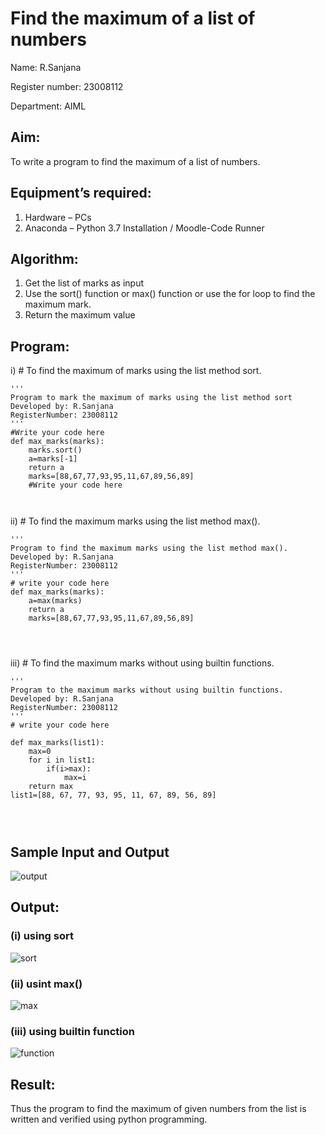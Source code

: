 # Find the maximum of a list of numbers
Name: R.Sanjana

Register number: 23008112

Department: AIML
## Aim:
To write a program to find the maximum of a list of numbers.
## Equipment’s required:
1.	Hardware – PCs
2.	Anaconda – Python 3.7 Installation / Moodle-Code Runner
## Algorithm:
1.	Get the list of marks as input
2.	Use the sort() function or max() function or use the for loop to find the maximum mark.
3.	Return the maximum value
## Program:

i)	# To find the maximum of marks using the list method sort.
```
''' 
Program to mark the maximum of marks using the list method sort
Developed by: R.Sanjana
RegisterNumber: 23008112
'''
#Write your code here
def max_marks(marks):
    marks.sort()
    a=marks[-1]
    return a
    marks=[88,67,77,93,95,11,67,89,56,89]
    #Write your code here



```

ii)	# To find the maximum marks using the list method max().
```
''' 
Program to find the maximum marks using the list method max().
Developed by: R.Sanjana
RegisterNumber: 23008112
'''
# write your code here
def max_marks(marks):
    a=max(marks)
    return a
    marks=[88,67,77,93,95,11,67,89,56,89]
  



```

iii) # To find the maximum marks without using builtin functions.
```
''' 
Program to the maximum marks without using builtin functions.
Developed by: R.Sanjana
RegisterNumber: 23008112
'''
# write your code here

def max_marks(list1):
    max=0
    for i in list1:
        if(i>max):
            max=i
    return max
list1=[88, 67, 77, 93, 95, 11, 67, 89, 56, 89]
   



```
## Sample Input and Output
![output](./img/max_marks1.jpg) 

## Output:
### (i) using sort
![sort](https://github.com/23008112/FindMaximum/assets/138972470/31800ee4-e23e-43b4-a14c-72dcd6970442)
### (ii) usint max()
![max](https://github.com/23008112/FindMaximum/assets/138972470/849ec173-fb5c-44f2-a43c-31d28dceb407)
### (iii) using builtin function
![function](https://github.com/23008112/FindMaximum/assets/138972470/0130a18d-8340-4d1a-94bd-e5df475ff847)

## Result:
Thus the program to find the maximum of given numbers from the list is written and verified using python programming.
